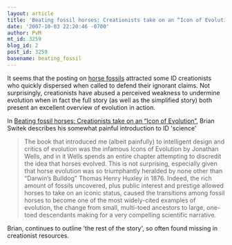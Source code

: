 ```yaml
---
layout: article
title: 'Beating fossil horses: Creationists take on an “Icon of Evolution”'
date: '2007-10-03 22:20:46 -0700'
author: PvM
mt_id: 3259
blog_id: 2
post_id: 3259
basename: beating_fossil
---
```

It seems that the posting on [horse fossils](http://pandasthumb.org/archives/2007/10/the-branching-b.html) attracted some ID creationists who quickly dispersed when called to defend their ignorant claims. Not surprisingly, creationists have abused a perceived weakness to undermine evolution when in fact the full story (as well as the simplified story) both present an excellent overview of evolution in action.

In 
[Beating fossil horses: Creationists take on an “Icon of Evolution”](http://laelaps.wordpress.com/2007/09/17/beating-fossil-horses-creationists-take-on-an-icon-of-evolution/), Brian Switek describes his somewhat painful introduction to ID 'science'

> The book that introduced me (albeit painfully) to intelligent design and critics of evolution was the infamous Icons of Evolution by Jonathan Wells, and in it Wells spends an entire chapter attempting to discredit the idea that horses evolved. This is not surprising, especially given that horse evolution was so triumphantly heralded by none other than “Darwin’s Bulldog” Thomas Henry Huxley in 1876. Indeed, the rich amount of fossils uncovered, plus public interest and prestige allowed horses to take on an iconic status, caused the transitions among fossil horses to become one of the most widely-cited examples of evolution, the change from small, multi-toed ancestors to large, one-toed descendants making for a very compelling scientific narrative.

Brian, continues to outline 'the rest of the story', so often found missing in creationist resources.
